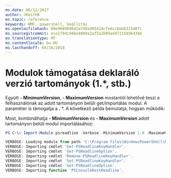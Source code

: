 ```yaml
---
ms.date: 06/12/2017
author: JKeithB
ms.topic: reference
keywords: WMF, powershell, beállítás
ms.openlocfilehash: 89e908969641afd9ad9541dcfedcc8eb6315d07c
ms.sourcegitcommit: ece1794c94be4880a2af5a2605ed4721593643b6
ms.translationtype: MT
ms.contentlocale: hu-HU
ms.lasthandoff: 04/16/2018
---
```

# <a name="modules-support-for-declaring-version-ranges-1-etc"></a>Modulok támogatása deklaráló verzió tartományok (1.*, stb.)
Együtt **- MinimumVersion**, **- MaximumVersion** mostantól lehetővé teszi a felhasználónak az adott tartományon belüli get/importálás modul. A paraméter is támogatja a **.** \*. A következő példa bemutatja, hogyan működik:

Most, kombinálhatja **- MinimumVersion** és **- MaximumVersion** adott tartományon belüli modul importálásához:

```powershell
PS C:\> Import-Module psreadline -Verbose -MinimumVersion 1.0 -MaximumVersion 1.2.*

VERBOSE: Loading module from path 'C:\Program Files\WindowsPowerShell\Modules\psreadline\1.1\psreadline.psd1'.
VERBOSE: Importing cmdlet 'Get-PSReadlineKeyHandler'.
VERBOSE: Importing cmdlet 'Get-PSReadlineOption'.
VERBOSE: Importing cmdlet 'Remove-PSReadlineKeyHandler'.
VERBOSE: Importing cmdlet 'Set-PSReadlineKeyHandler'.
VERBOSE: Importing cmdlet 'Set-PSReadlineOption'.
VERBOSE: Importing function 'PSConsoleHostReadline'.
```
